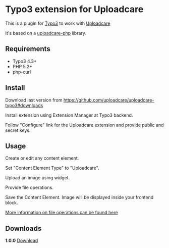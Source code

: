 ﻿# Typo3 extension for Uploadcare

This is a plugin for [Typo3][3] to work with [Uploadcare][1]

It's based on a [uploadcare-php][4] library.

## Requirements

- Typo3 4.3+
- PHP 5.2+
- php-curl

## Install 

Download last version from https://github.com/uploadcare/uploadcare-typo3#downloads

Install extension using Extension Manager at Typo3 backend.

Follow "Configure" link for the Uploadcare extension and provide public and secret keys.

## Usage

Create or edit any content element.

Set "Content Element Type" to "Uploadcare".

Upload an image using widget.

Provide file operations.

Save the Content Element. Image will be displayed inside your frontend block.

[More information on file operations can be found here][2]

## Downloads 

**1.0.0** [Download](https://ucarecdn.com/6c17b60e-ac68-4e18-ba21-39330c6714fd/uploadcare-typo3_1.0.0.zip)

[1]: https://uploadcare.com/
[2]: https://uploadcare.com/documentation/reference/basic/cdn.html
[3]: http://typo3.org/
[4]: https://github.com/uploadcare/uploadcare-php